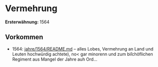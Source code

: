 # Vermehrung

**Ersterwähnung:** 1564

## Vorkommen
- 1564: [jahre/1564/README.md](../jahre/1564/README.md) – alles Lobes, Vermehrung an Land
und Leuten hochwürdig achtete), no< gar minorenn und
zum biſchöflichen Regiment aus Mangel der Jahre auh
Ord...
